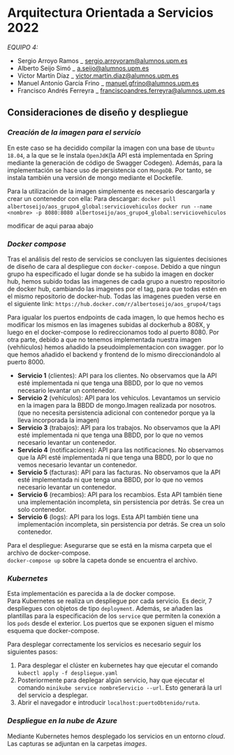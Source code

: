 
# Arquitectura Orientada a Servicios 2022
_EQUIPO 4:_
- Sergio Arroyo Ramos _ sergio.arroyoram@alumnos.upm.es
- Alberto Seijo Simó _ a.seijo@alumnos.upm.es
- Víctor Martín Díaz _ victor.martin.diaz@alumnos.upm.es
- Manuel Antonio García Frino _ manuel.gfrino@alumnos.upm.es
- Francisco Andrés Ferreyra _ franciscoandres.ferreyra@alumnos.upm.es
## Consideraciones de diseño y despliegue

### **_Creación de la imagen para el servicio_**
En este caso se ha decidido compilar la imagen con una base de `Ubuntu 18.04`, a la que se le instala `OpenJdK`(la API está implementada en Spring mediante la generación de código de Swagger Codegen). Además, para la implementación se hace uso de persistencia con `MongoDB`. Por tanto, se instala también una versión de mongo mediante el Dockefile.



Para la utilización de la imagen simplemente es necesario descargarla y crear un contenedor con ella:
Para descargar: `docker pull albertoseijo/aos_grupo4_global:serviciovehiculos`
`docker run --name <nombre> -p 8080:8080 albertoseijo/aos_grupo4_global:serviciovehiculos`  



modificar de aqui paraa abajo
### **_Docker compose_**
Tras el análisis del resto de servicios se concluyen las siguientes decisiones de diseño de cara al despliegue con `docker-compose`. Debido a que ningun grupo ha especificado el lugar donde se ha subido la imagen en docker hub, hemos subido todas las imagenes de cada grupo a nuestro repositorio de docker hub, cambiando las imagenes por el tag, para que todas estén en el mismo repositorio de docker-hub.
Todas las imagenes pueden verse en el siguiente link:
`https://hub.docker.com/r/albertoseijo/aos_grupo4/tags`

Para igualar los puertos endpoints de cada imagen, lo que hemos hecho es modificar los mismos en las imagenes subidas al dockerhub a 808X, y luego en el docker-compose lo redireccionamos todo al puerto 8080.
Por otra parte, debido a que no tenemos implementada nuestra imagen (vehñiculos) hemos añadido la pseudoimplementacion con swagger. por lo que hemos añadido el backend y frontend de lo mismo direccionándolo al puerto 8000.

- **Servicio 1** (clientes): API para los clientes. No observamos que la API esté implementada ni que tenga una BBDD, por lo que no vemos necesario levantar un contenedor. 
- **Servicio 2** (vehículos): API para los vehiculos. Levantamos un servicio en la imagen para la BBDD de mongo.Imagen realizada por nosotros.(que no necesita persistencia adicional con contenedor porque ya la lleva incorporada la imagen) 
- **Servicio 3** (trabajos): API para los trabajos. No observamos que la API esté implementada ni que tenga una BBDD, por lo que no vemos necesario levantar un contenedor. 
- **Servicio 4** (notificaciones): API para las notificaciones. No observamos que la API esté implementada ni que tenga una BBDD, por lo que no vemos necesario levantar un contenedor.
- **Servicio 5** (facturas): API para las facturas.  No observamos que la API esté implementada ni que tenga una BBDD, por lo que no vemos necesario levantar un contenedor. 
- **Servicio 6** (recambios): API para los recambios. Esta API también tiene una implementación incompleta, sin persistencia por detrás. Se crea un solo contenedor.
- **Servicio 6** (logs): API para los logs. Esta API también tiene una implementación incompleta, sin persistencia por detrás. Se crea un solo contenedor.

Para el despliegue:
Asegurarse que se está en la misma carpeta que el archivo de docker-compose.  
`docker-compose up` sobre la capeta donde se encuentra el archivo.

### **_Kubernetes_**

Esta implementación es parecida a la de docker compose.  
Para Kubernetes se realiza un despliegue por cada servicio. Es decir, 7 despliegues con objetos de tipo `deployment`. Además, se añaden las plantillas para la especificación de los `service` que permiten la conexión a los `pods` desde el exterior. Los puertos que se exponen siguen el mismo esquema que docker-compose.

Para desplegar correctamente los servicios es necesario seguir los siguientes pasos:
1. Para desplegar el clúster en kubernetes hay que ejecutar el comando  `kubectl apply -f despliegue.yaml` 
2. Posteriormente para deplegar algún servicio, hay que ejecutar el comando `minikube service nombreServicio --url`. Esto generará la url del servicio a desplegar.
3. Abrir el navegador e introducir `localhost:puertoObtenido/ruta`.
  
### **_Despliegue en la nube de Azure_** 

Mediante Kubernetes hemos desplegado los servicios en un entorno _cloud_. Las capturas se adjuntan en la carpetas _images_.